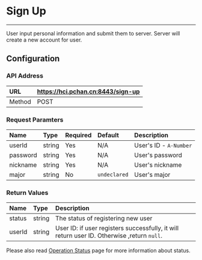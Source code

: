 # Sign Up
---
User input personal information and submit them to server. Server will create a new account for user.
## Configuration
### API Address
URL|https://hci.pchan.cn:8443/sign-up
:-----|:--------------------------
Method|POST
### Request Paramters
Name|Type|Required|Default|Description
:-|:-|:-|:-|:-
userId|string|Yes|N/A|User's ID - `A-Number`
password|string|Yes|N/A|User's password
nickname|string|Yes|N/A|User's nickname
major|string|No|`undeclared`|User's major
### Return Values
Name|Type|Description
:-|:-|:-
status|string|The status of registering new user
userId|string|User ID: if user registers successfully, it will return user ID. Otherwise ,return `null`.

Please also read [Operation Status](status.html) page for more information about status.